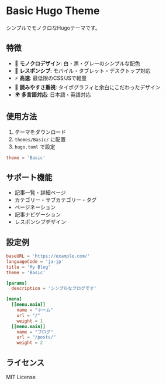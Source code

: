 # Basic Hugo Theme

シンプルでモノクロなHugoテーマです。

## 特徴

- 🎨 **モノクロデザイン**: 白・黒・グレーのシンプルな配色
- 📱 **レスポンシブ**: モバイル・タブレット・デスクトップ対応
- ⚡ **高速**: 最低限のCSS/JSで軽量
- 🎯 **読みやすさ重視**: タイポグラフィと余白にこだわったデザイン
- 🌍 **多言語対応**: 日本語・英語対応

## 使用方法

1. テーマをダウンロード
2. `themes/Basic/` に配置
3. `hugo.toml` で設定

```toml
theme = 'Basic'
```

## サポート機能

- 記事一覧・詳細ページ
- カテゴリー・サブカテゴリー・タグ
- ページネーション
- 記事ナビゲーション
- レスポンシブデザイン

## 設定例

```toml
baseURL = 'https://example.com/'
languageCode = 'ja-jp'
title = 'My Blog'
theme = 'Basic'

[params]
  description = 'シンプルなブログです'

[menu]
  [[menu.main]]
    name = "ホーム"
    url = "/"
    weight = 1
  [[menu.main]]
    name = "ブログ"
    url = "/posts/"
    weight = 2
```

## ライセンス

MIT License 